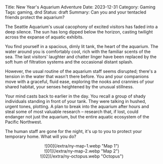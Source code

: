 Title: New Year's Aquarium Adventure
Date: 2023-12-31
Category: Gaming
Tags: gaming, dnd
Status: draft
Summary: Can you and your tentacled friends protect the aquarium?

The Seattle Aquarium's usual cacophony of excited visitors has faded into a
deep silence. The sun has long dipped below the horizon, casting
twilight across the expanse of aquatic exhibits.

You find yourself in a spacious, dimly lit tank, the heart of the aquarium. The
water around you is comfortably cool, rich with the familiar scents of the sea.
The last visitors' laughter and chatter linger have been replaced by the soft
hum of filtration systems and the occasional distant splash.

However, the usual routine of the aquarium staff seems disrupted; there's a
tension in the water that wasn't there before. You and your companions move
with a graceful, fluid ease, exploring the nooks and crannies of your shared
habitat, your senses heightened by the unusual stillness.

Your mind casts back to earlier in the day. You recall a group of shady
individuals standing in front of your tank. They were talking in hushed, urgent
tones, plotting. A plan to break into the aquarium after hours and steal some
of most valuable research – research that, if lost, could endanger not just the
aquarium, but the entire aquatic ecosystem of the Pacific Northwest.

The human staff are gone for the night, it's up to you to protect your
temporary home. What will you do?

<center>![00](/extra/ny-map-1.webp "Map 1")</center>
<center>![01](/extra/ny-map-2.webp "Map 2")</center>
<center>![02](/extra/ny-octopus.webp "Octopus")</center>

<!--
<center>![03](/extra/ny-crab.webp "Crab")</center>
<center>![04](/extra/ny-orca.webp "Orca")</center>
<center>![04](/extra/ny-sea-horse.webp "Sea Horse")</center>
<center>![04](/extra/ny-seal.webp "Seal")</center>
-->
